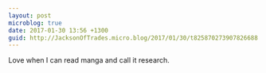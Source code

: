 ```yaml
---
layout: post
microblog: true
date: 2017-01-30 13:56 +1300
guid: http://JacksonOfTrades.micro.blog/2017/01/30/t825870273907826688.html
---
```

Love when I can read manga and call it research.
